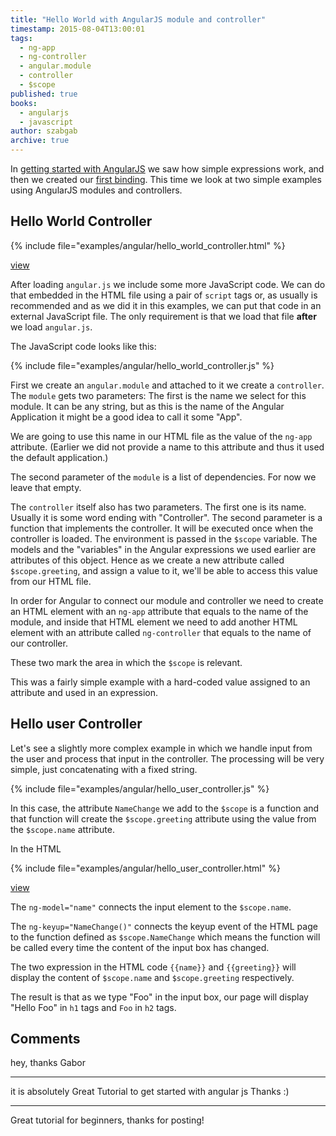 ```yaml
---
title: "Hello World with AngularJS module and controller"
timestamp: 2015-08-04T13:00:01
tags:
  - ng-app
  - ng-controller
  - angular.module
  - controller
  - $scope
published: true
books:
  - angularjs
  - javascript
author: szabgab
archive: true
---
```



In [getting started with AngularJS](/getting-started-with-angularjs) we saw how simple expressions work,
and then we created our [first binding](/angularjs-first-binding). This time we look
at two simple examples using AngularJS modules and controllers.


## Hello World Controller

{% include file="examples/angular/hello_world_controller.html" %}

[view](examples/angular/hello_world_controller.html)

After loading `angular.js` we include some more JavaScript code.
We can do that embedded in the HTML file using a pair of `script` tags or,
as usually is recommended and as we did it in this examples, we can put that code
in an external JavaScript file. The only requirement is that we load that file <b>after</b>
we load `angular.js`.

The JavaScript code looks like this:

{% include file="examples/angular/hello_world_controller.js" %}

First we create an `angular.module` and attached to it we create a `controller`.
The `module` gets two parameters: The first is the name we select for this module. It can be any
string, but as this is the name of the Angular Application  it might be a good idea to call it some "App".

We are going to use this name in our HTML file as the value of the `ng-app` attribute.
(Earlier we did not provide a name to this attribute and thus it used the default application.)

The second parameter of the `module` is a list of dependencies. For now we leave that empty.

The `controller` itself also has two parameters. The first one is its name. Usually it is some
word ending with "Controller". The second parameter is a function that implements the controller.
It will be executed once when the controller is loaded. The environment is passed in the `$scope`
variable. The models and the "variables" in the Angular expressions we used earlier are attributes of this
object. Hence as we create a new attribute called `$scope.greeting`, and assign a value to it,
we'll be able to access this value from our HTML file.

In order for Angular to connect our module and controller we need to create an HTML element with an
`ng-app` attribute that equals to the name of the module, and inside that HTML element we
need to add another HTML element with an attribute called `ng-controller` that equals to the
name of our controller.

These two mark the area in which the `$scope` is relevant.

This was a fairly simple example with a hard-coded value assigned to an attribute and used in an expression.

## Hello user Controller

Let's see a slightly more complex example in which we handle input from the user and process that input in
the controller. The processing will be very simple, just concatenating with a fixed string.

{% include file="examples/angular/hello_user_controller.js" %}

In this case, the attribute `NameChange` we add to the `$scope` is a function
and that function will create the `$scope.greeting` attribute using the value from the
`$scope.name` attribute.

In the HTML

{% include file="examples/angular/hello_user_controller.html" %}

[view](examples/angular/hello_user_controller.html)

The `ng-model="name"` connects the input element to the `$scope.name`.

The `ng-keyup="NameChange()"` connects the keyup event of the HTML page to
the function defined as `$scope.NameChange` which means the function will be
called every time the content of the input box has changed.

The two expression in the HTML code `{{name}}` and `{{greeting}}`
will display the content of `$scope.name` and `$scope.greeting` respectively.

The result is that as we type "Foo" in the input box, our page will display "Hello Foo" in `h1`
tags and `Foo` in `h2` tags.

## Comments

hey, thanks Gabor

<hr>

it is absolutely Great Tutorial to get started with angular js Thanks :)

<hr>

Great tutorial for beginners, thanks for posting!



